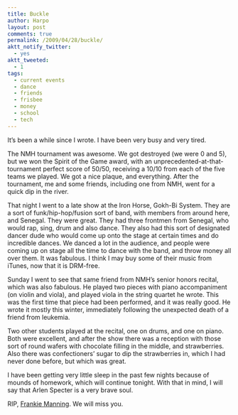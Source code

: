```yaml
---
title: Buckle
author: Harpo
layout: post
comments: true
permalink: /2009/04/28/buckle/
aktt_notify_twitter:
  - yes
aktt_tweeted:
  - 1
tags:
  - current events
  - dance
  - friends
  - frisbee
  - money
  - school
  - tech
---
```

It&#8217;s been a while since I wrote. I have been very busy and very tired.

The NMH tournament was awesome. We got destroyed (we were 0 and 5), but we won the Spirit of the Game award, with an unprecedented-at-that-tournament perfect score of 50/50, receiving a 10/10 from each of the five teams we played. We got a nice plaque, and everything. After the tournament, me and some friends, including one from NMH, went for a quick dip in the river.

That night I went to a late show at the Iron Horse, Gokh-Bi System. They are a sort of funk/hip-hop/fusion sort of band, with members from around here, and Senegal. They were great. They had three frontmen from Senegal, who would rap, sing, drum and also dance. They also had this sort of designated dancer dude who would come up onto the stage at certain times and do incredible dances. We danced a lot in the audience, and people were coming up on stage all the time to dance with the band, and throw money all over them. It was fabulous. I think I may buy some of their music from iTunes, now that it is DRM-free.

Sunday I went to see that same friend from NMH&#8217;s senior honors recital, which was also fabulous. He played two pieces with piano accompaniment (on violin and viola), and played viola in the string quartet he wrote. This was the first time that piece had been performed, and it was really good. He wrote it mostly this winter, immediately following the unexpected death of a friend from leukemia.

Two other students played at the recital, one on drums, and one on piano. Both were excellent, and after the show there was a reception with those sort of round wafers with chocolate filling in the middle, and strawberries. Also there was confectioners&#8217; sugar to dip the strawberries in, which I had never done before, but which was great.

I have been getting very little sleep in the past few nights because of mounds of homework, which will continue tonight. With that in mind, I will say that Arlen Specter is a very brave soul.

RIP, <a href="http://www.frankiemanning.com/" target="_blank">Frankie Manning</a>. We will miss you.